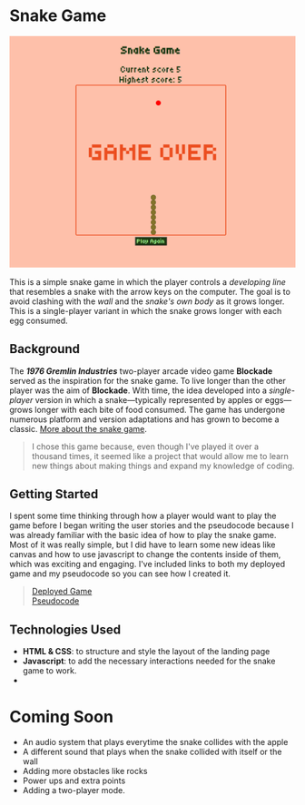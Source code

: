 # Snake Game
![Snake Game Image](snakeGame.png 'Simple snake game') 

This is a simple snake game in which the player controls a *developing line* that resembles a snake with the arrow keys on the computer. The goal is to avoid clashing with the *wall* and the *snake's own body* as it grows longer. This is a single-player variant in which the snake grows longer with each egg consumed. 

## Background 
The ***1976 Gremlin Industries*** two-player arcade video game **Blockade** served as the inspiration for the snake game. To live longer than the other player was the aim of **Blockade**. With time, the idea developed into a *single-player* version in which a snake—typically represented by apples or eggs—grows longer with each bite of food consumed. The game has undergone numerous platform and version adaptations and has grown to become a classic. 
[More about the snake game](https://en.wikipedia.org/wiki/Snake_(video_game_genre)).

> I chose this game because, even though I've played it over a thousand times, it seemed like a project that would allow me to learn new things about making things and expand my knowledge of coding. 

## Getting Started
I spent some time thinking through how a player would want to play the game before I began writing the user stories and the pseudocode because I was already familiar with the basic idea of how to play the snake game. Most of it was really simple, but I did have to learn some new ideas like canvas and how to use javascript to change the contents inside of them, which was exciting and engaging. I've included links to both my deployed game and my pseudocode so you can see how I created it.
> [Deployed Game](https://sha1omiii.github.io/snake-game/) <br>
> [Pseudocode](https://github.com/Sha1omiii/snake-game/blob/e55feedf815a2544c620865121a52610c5842c03/Pseudocode.md)

## Technologies Used
* **HTML & CSS**: to structure and style the layout of the landing page
* **Javascript**: to add the necessary interactions needed for the snake game to work. 
* 

# Coming Soon
* An audio system that plays everytime the snake collides with the apple 
* A different sound that plays when the snake collided with itself or the wall
* Adding more obstacles like rocks
* Power ups and extra points 
* Adding a two-player mode.
